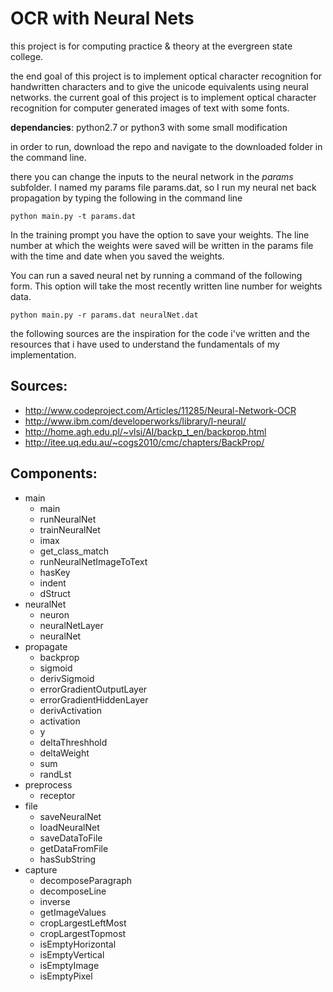 OCR with Neural Nets
====================

this project is for computing practice & theory at the evergreen state college.

the end goal of this project is to implement optical character recognition for
handwritten characters and to give the unicode equivalents using neural networks.
the current goal of this project is to implement optical character recognition
for computer generated images of text with some fonts.

**dependancies**: python2.7 or python3 with some small modification

in order to run, download the repo and navigate to the downloaded folder in the command line.

there you can change the inputs to the neural network in the *params* subfolder. I named
my params file params.dat, so I run my neural net back propagation by typing the following in the command line
```
python main.py -t params.dat
```
In the training prompt you have the option to save your weights. The line number at which the weights were saved will be written in the params file with the time and date when you saved the weights.

You can run a saved neural net by running a command of the following form. This option will take the most recently written line number for weights data.
```
python main.py -r params.dat neuralNet.dat
```

the following sources are the inspiration for the code
i've written and the resources that i have used to understand
the fundamentals of my implementation.

Sources:
--------
   - http://www.codeproject.com/Articles/11285/Neural-Network-OCR
   - http://www.ibm.com/developerworks/library/l-neural/
   - http://home.agh.edu.pl/~vlsi/AI/backp_t_en/backprop.html
   - http://itee.uq.edu.au/~cogs2010/cmc/chapters/BackProp/

Components:
-----------
* main
  * main
  * runNeuralNet
  * trainNeuralNet
  * imax
  * get_class_match
  * runNeuralNetImageToText
  * hasKey
  * indent
  * dStruct
* neuralNet
  * neuron
  * neuralNetLayer
  * neuralNet
* propagate
  * backprop
  * sigmoid
  * derivSigmoid
  * errorGradientOutputLayer
  * errorGradientHiddenLayer
  * derivActivation
  * activation
  * y
  * deltaThreshhold
  * deltaWeight
  * sum
  * randLst
* preprocess
  * receptor
* file
  * saveNeuralNet
  * loadNeuralNet
  * saveDataToFile
  * getDataFromFile
  * hasSubString
* capture
  * decomposeParagraph
  * decomposeLine
  * inverse
  * getImageValues
  * cropLargestLeftMost
  * cropLargestTopmost
  * isEmptyHorizontal
  * isEmptyVertical
  * isEmptyImage
  * isEmptyPixel
